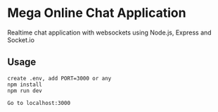 # Mega Online Chat Application
Realtime chat application with websockets using Node.js, Express and Socket.io

## Usage
```
create .env, add PORT=3000 or any
npm install
npm run dev

Go to localhost:3000
```
